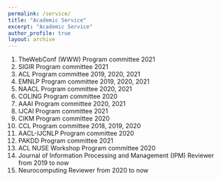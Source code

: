 ```yaml
---
permalink: /service/
title: "Academic Service"
excerpt: "Academic Service"
author_profile: true
layout: archive
---
```


1. TheWebConf (WWW) Program committee 2021 
1. SIGIR Program committee 2021 
1. ACL Program committee 2019, 2020, 2021
1. EMNLP Program committee 2019, 2020, 2021
1. NAACL Program committee 2020, 2021
1. COLING Program committee 2020 
1. AAAI Program committee 2020, 2021 
1. IJCAI Program committee 2021 
1. CIKM Program committee 2020 
1. CCL Program committee 2018, 2019, 2020 
1. AACL-IJCNLP Program committee 2020 
1. PAKDD Program committee 2021 
1. ACL NUSE Workshop Program committee 2020 
1. Journal of Information Processing and Management (IPM) Reviewer from 2019 to now
1. Neurocomputing Reviewer from 2020 to now
